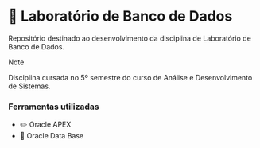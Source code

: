 # 🏦 Laboratório de Banco de Dados 

Repositório destinado ao desenvolvimento da disciplina de Laboratório de Banco de Dados.
> [!NOTE]
> Disciplina cursada no 5º semestre do curso de Análise e Desenvolvimento de Sistemas.

### Ferramentas utilizadas
- ✏️ Oracle APEX
- 💾 Oracle Data Base

